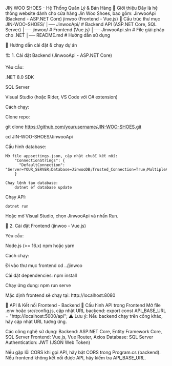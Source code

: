 JIN WOO SHOES - Hệ Thống Quản Lý & Bán Hàng	
📌 Giới thiệu
Đây là hệ thống website dành cho cửa hàng Jin Woo Shoes, bao gồm:
  JinwooApi (Backend - ASP.NET Core)
  jinwoo (Frontend - Vue.js)
📂 Cấu trúc thư mục
JIN-WOO-SHOES/
│── JinwooApi/      # Backend API (ASP.NET Core, SQL Server)
│── jinwoo/         # Frontend (Vue.js)
│── JinwooApi.sln   # File giải pháp cho .NET
│── README.md       # Hướng dẫn sử dụng

🚀 Hướng dẫn cài đặt & chạy dự án

🏗️ 1. Cài đặt Backend (JinwooApi - ASP.NET Core)

Yêu cầu:

  .NET 8.0 SDK
  
  SQL Server
  
  Visual Studio (hoặc Rider, VS Code với C# extension)
  
Cách chạy:

Clone repo:

  git clone https://github.com/yourusername/JIN-WOO-SHOES.git
  
  cd JIN-WOO-SHOES/JinwooApi
  
Cấu hình database:

    Mở file appsettings.json, cập nhật chuỗi kết nối:
        "ConnectionStrings": {
          "DefaultConnection": "Server=YOUR_SERVER;Database=JinwooDB;Trusted_Connection=True;MultipleActiveResultSets=true"
        }   
        
    Chạy lệnh tạo database:
        dotnet ef database update
Chạy API:

    dotnet run
    
Hoặc mở Visual Studio, chọn JinwooApi và nhấn Run.

🎨 2. Cài đặt Frontend (jinwoo - Vue.js)

Yêu cầu:

  Node.js (>= 16.x)
  npm hoặc yarn
  
Cách chạy:

Đi vào thư mục frontend
    cd ../jinwoo
    
Cài đặt dependencies:
    npm install

Chạy ứng dụng:
    npm run serve
    
Mặc định frontend sẽ chạy tại: http://localhost:8080
                                                                                                                                          
🔗 API & Kết nối Frontend - Backend
📌 Cấu hình API trong Frontend
Mở file .env hoặc src/config.js, cập nhật URL backend:
    export const API_BASE_URL = "http://localhost:5000/api";
⚠️ Lưu ý: Nếu backend chạy trên cổng khác, hãy cập nhật URL tương ứng.


Các công nghệ sử dụng:
  Backend: ASP.NET Core, Entity Framework Core, SQL Server
  Frontend: Vue.js, Vue Router, Axios
  Database: SQL Server
  Authentication: JWT (JSON Web Token)  

Nếu gặp lỗi CORS khi gọi API, hãy bật CORS trong Program.cs (backend).
Nếu frontend không kết nối được API, hãy kiểm tra API_BASE_URL.
